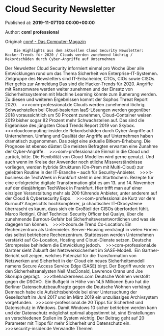 
# Cloud Security Newsletter

Published at: **2019-11-07T00:00:00+00:00**

Author: **com! professional**

Original: [com! - Das Computer-Magazin](https://www.com-magazin.de/news/cloud-security-newsletter/cloud-security-newsletter-2300669.html)


        Die Highlights aus dem aktuellen Cloud Security Newsletter: Hacker-Trends für 2020 / Clouds werden zunehmend löchrig / Rekordschäden durch Cyber-Angriffe auf Unternehmen
      
Der Newsletter Cloud Security informiert einmal pro Woche über alle Entwicklungen rund um das Thema Sicherheit von Enterprise-IT-Systemen. Zielgruppe des Newsletters sind IT-Entscheider, CTOs, CIOs sowie CISOs.
Hier gehts zur Anmeldung
Das sind die Hacker-Trends für 2020. Angriffe mit Ransomware werden weiter zunehmen und der Einsatz von Sicherheitssystemen mit Machine Learning könnte zum Bumerang werden. Zu diesen und weiteren Ergebnissen kommt der Sophos Threat Report 2020.    >>>com-professional.de
Clouds werden zunehmend löchrig. Schwachstellen bei Cloud-basierten IaaS-Lösungen werden gegenüber 2018 voraussichtlich um 50 Prozent zunehmen, Cloud-Container weisen 2019 bisher sogar 82 Prozent mehr Schwachstellen auf. Das sind die Ergebnisse des jüngsten Cloud Trends Report 2019 von Skybox.    >>>cloudcomputing-insider.de
Rekordschäden durch Cyber-Angriffe auf Unternehmen. Umfang und Qualität der Angriffe auf Unternehmen haben dramatisch zugenommen. Das zeigt eine aktuelle Bitkom-Erhebung. Die Prognose ist ebenso düster: Die meisten Befragten erwarten eine Zunahme der Cyber-Angriffe.    >>>com-professional.de
Einmal in die Cloud und zurück, bitte. Die Flexibilität von Cloud-Modellen wird gerne genutzt. Und auch wenn im Kreise der Anwender noch etliche Missverständnisse vorliegen, werden hybride Strukturen (On-Prem mit Multi-Cloud) zur gelebten Routine in der IT-Branche – auch für Security-Anbieter.    >>>it-business.de
TechWeek in Frankfurt steht in den Startlöchern. Rezepte für eine erfolgreiche digitale Transformation gibt es am 13. und 14. November auf der diesjährigen TechWeek in Frankfurt. Hier trifft man auf einer einzigen Veranstaltung mehr als 200 führende Anbieter, unter anderem auf der Cloud & Cybersecurity Expo.    >>>com-professional.de
Kurz vor dem Burnout? Angesichts hochkomplexer, ja chaotischer IT-Ökosysteme überrascht es kaum, dass sich ein Großteil der CISOs überfordert fühlt. Marco Rottigni, Chief Technical Security Officer bei Qualys, über die zunehmende Burnout-Gefahr bei Sicherheitsverantwortlichen und was sie dagegen tun können.    >>>it-zoom.de
Trend Co-Location: Ein Rechenzentrum als Untermieter. Server-Housing verdrängt in vielen Firmen das selbst betriebene Rechenzentrum. Stattdessen werden Unternehmen verstärkt auf Co-Location, Hosting und Cloud-Dienste setzen. Deutsche Strompreise behindern die Entwicklung jedoch.    >>>com-professional.de
Gartner sieht Zukunft der Netzwerksicherheit im SASE-Modell.  Ein Gartner-Bericht soll zeigen, welches Potenzial für die Transformation von Netzwerken und Sicherheit in der Cloud ein neues Sicherheitsmodell namens Secure Access Service Edge (SASE) birgt. Der Begriff wurde von den Sicherheitsanalysten Neil MacDonald, Lawrence Orans und Joe Skorupa geprägt.   >>>thehackernews.com
Deutsche Wohnen verstößt gegen die DSGVO.  Ein Bußgeld in Höhe von 14,5 Millionen Euro hat die Berliner Datenschutzbeauftragte gegen die Deutsche Wohnen verhängt. Demnach habe die Aufsichtsbehörde bei einer Untersuchung der Gesellschaft im Juni 2017 und im März 2019 ein unzulässiges Archivsystem vorgefunden.   >>>com-professional.de
20 Tipps für Sicherheit und Datenschutz in Windows. Damit Windows 10 sicher betrieben werden kann und der Datenschutz möglichst optimal abgestimmt ist, sind Einstellungen an verschiedenen Stellen im System wichtig. Der Beitrag geht auf 20 Parameter mit Tipps für mehr Sicherheit und Datenschutz ein.    >>>security-insider.de
Verwandte Themen
